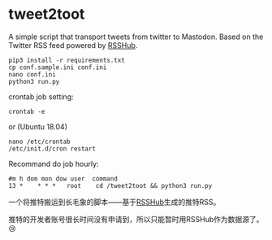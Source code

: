 # tweet2toot

A simple script that transport tweets from twitter to Mastodon. Based on the Twitter RSS feed powered by [RSSHub](https://rsshub.app).

```
pip3 install -r requirements.txt
cp conf.sample.ini conf.ini
nano conf.ini
python3 run.py
```

crontab job setting:
```
crontab -e
```
or (Ubuntu 18.04)
```
nano /etc/crontab
/etc/init.d/cron restart
```

Recommand do job hourly:
```
#m h dom mon dow user  command
13 *    * * *   root    cd /tweet2toot && python3 run.py
```

一个将推特搬运到长毛象的脚本——基于[RSSHub](https://rsshub.app)生成的推特RSS。

推特的开发者账号很长时间没有申请到，所以只能暂时用RSSHub作为数据源了。😢